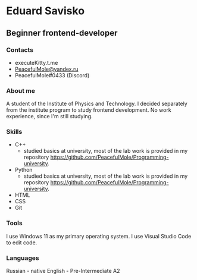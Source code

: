 # Eduard Savisko

## Beginner frontend-developer

### Contacts

- executeKitty.t.me
- PeacefulMole@yandex.ru
- PeacefulMole#0433 (Discord)

### About me

A student of the Institute of Physics and Technology. I decided separately from the institute program to study frontend development. No work experience, since I'm still studying.

### Skills

- C++
  - studied basics at university, most of the lab work is provided in my repository https://github.com/PeacefulMole/Programming-university.
- Python
  - studied basics at university, most of the lab work is provided in my repository https://github.com/PeacefulMole/Programming-university.
- HTML
- CSS
- Git

### Tools

I use Windows 11 as my primary operating system. I use Visual Studio Code to edit code.

### Languages

Russian - native
English - Pre-Intermediate A2
